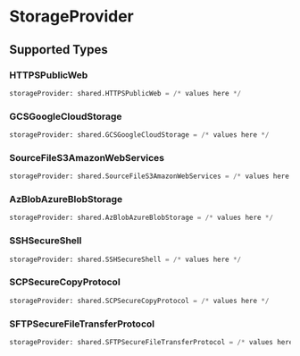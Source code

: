 # StorageProvider


## Supported Types

### HTTPSPublicWeb

```python
storageProvider: shared.HTTPSPublicWeb = /* values here */
```

### GCSGoogleCloudStorage

```python
storageProvider: shared.GCSGoogleCloudStorage = /* values here */
```

### SourceFileS3AmazonWebServices

```python
storageProvider: shared.SourceFileS3AmazonWebServices = /* values here */
```

### AzBlobAzureBlobStorage

```python
storageProvider: shared.AzBlobAzureBlobStorage = /* values here */
```

### SSHSecureShell

```python
storageProvider: shared.SSHSecureShell = /* values here */
```

### SCPSecureCopyProtocol

```python
storageProvider: shared.SCPSecureCopyProtocol = /* values here */
```

### SFTPSecureFileTransferProtocol

```python
storageProvider: shared.SFTPSecureFileTransferProtocol = /* values here */
```

